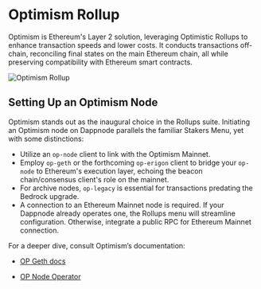 # Optimism Rollup

Optimism is Ethereum's Layer 2 solution, leveraging Optimistic Rollups to enhance transaction speeds and lower costs. It conducts transactions off-chain, reconciling final states on the main Ethereum chain, all while preserving compatibility with Ethereum smart contracts.

![Optimism Rollup](/img/optimism-menu.png)

## Setting Up an Optimism Node

Optimism stands out as the inaugural choice in the Rollups suite. Initiating an Optimism node on Dappnode parallels the familiar Stakers Menu, yet with some distinctions:

- Utilize an `op-node` client to link with the Optimism Mainnet.
- Employ `op-geth` or the forthcoming `op-erigon` client to bridge your `op-node` to Ethereum's execution layer, echoing the beacon chain/consensus client's role on the mainnet.
- For archive nodes, `op-legacy` is essential for transactions predating the Bedrock upgrade.
- A connection to an Ethereum Mainnet node is required. If your Dappnode already operates one, the Rollups menu will streamline configuration. Otherwise, integrate a public RPC for Ethereum Mainnet connection.

For a deeper dive, consult Optimism’s documentation:

- [OP Geth docs](https://op-geth.optimism.io/)

- [OP Node Operator](https://community.optimism.io/docs/developers/bedrock/node-operator-guide/)
